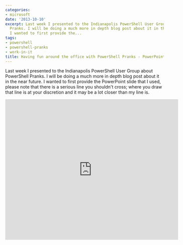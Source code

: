 ```yaml
---
categories:
- microsoft
date: '2013-10-10'
excerpt: Last week I presented to the Indianapolis PowerShell User Group about PowerShell
  Pranks. I will be doing a much more in depth blog post about it in the near future.
  I wanted to first provide the...
tags:
- powershell
- powershell-pranks
- work-in-it
title: Having fun around the office with PowerShell Pranks - PowerPoint
---
```


Last week I presented to the Indianapolis PowerShell User Group about PowerShell Pranks. I will be doing a much more in depth blog post about it in the near future. I wanted to first provide the PowerPoint slide that I used, please note that there is a serious line you shouldn't cross; where you draw that line is at your discretion and it may be a lot closer than my line is.

<iframe width="550" height="447" src="https://skydrive.live.com/embed?cid=9CE6817C08D7DE07&amp;resid=9CE6817C08D7DE07%213010&amp;authkey=APMHQJ0ur5o1IfU&amp;em=2" frameborder="0" scrolling="no"></iframe>
